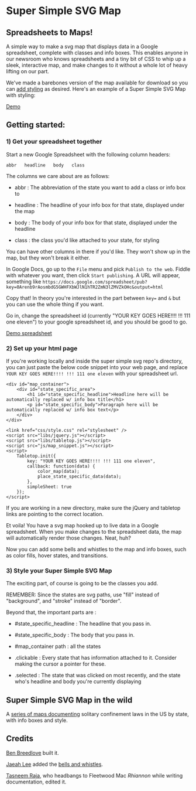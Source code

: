 # Super Simple SVG Map

## Spreadsheets to Maps!

A simple way to make a svg map that displays data in a Google spreadsheet, complete with classes and info boxes. This enables anyone in our newsroom who knows spreadsheets and a tiny bit of CSS to whip up a sleek, interactive map, and make changes to it without a whole lot of heavy lifting on our part.

We've made a barebones version of the map available for download so you can [add styling](https://github.com/motherjones/super-simple-svg-map-from-spreadsheet#3-style-your-super-simple-svg-map) as desired. Here's an example of a Super Simple SVG Map with styling:

[Demo](http://motherjones.github.com/super-simple-svg-map-from-spreadsheet/)

## Getting started: 

### 1) Get your spreadsheet together

Start a new Google Spreadsheet with the following column headers:

    abbr   headline   body   class

The columns we care about are as follows:

* abbr : The abbreviation of the state you want to add a class or info box to

* headline : The headline of your info box for that state, displayed under the map

* body : The body of your info box for that state, displayed under the headline

* class : the class you'd like attached to your state, for styling

You can have other columns in there if you'd like. They won't show up in the map, but they won't break it either.

In Google Docs, go up to the `File` menu and pick `Publish to the web`. Fiddle with whatever you want, then click `Start publishing`. A URL will appear, something like `https://docs.google.com/spreadsheet/pub?key=0Arenb9rAosmbdG5GWHFXbWJlN1hTR2ZmN3lZMVZkOHc&output=html`

Copy that! In theory you're interested in the part between `key=` and `&` but you can use the whole thing if you want.

Go in, change the spreadsheet id (currently "YOUR KEY GOES HERE!!!! !!! 111 one eleven") to your google spreadsheet id, and you should be good to go.

[Demo spreadsheet](https://docs.google.com/spreadsheet/pub?key=0Arenb9rAosmbdHc4MDVLcEl6bHFhczNKSzZUem1VYWc&output=html)

### 2) Set up your html page

If you're working locally and inside the super simple svg repo's directory, you can just paste the below code snippet into your web page, and replace `YOUR KEY GOES HERE!!!! !!! 111 one eleven` with your spreadsheet url.

```
<div id="map_container">
    <div id="state_specific_area">
        <h1 id="state_specific_headline">Headline here will be automatically replaced w/ info box title</h1>
        <p id="state_specific_body">Paragraph here will be automatically replaced w/ info box text</p>
    </div>
</div>

<link href="css/style.css" rel="stylesheet" />
<script src="libs/jquery.js"></script>
<script src="libs/tabletop.js"></script>	
<script src="js/map_snippet.js"></script>	
<script>
    Tabletop.init({ 
        key: "YOUR KEY GOES HERE!!!! !!! 111 one eleven",
        callback: function(data) {
			color_map(data);
			place_state_specific_data(data);
        },
        simpleSheet: true
    });
</script>
```

If you are working in a new directory, make sure the jQuery and tabletop links are pointing to the correct location.

Et voila! You have a svg map hooked up to live data in a Google spreadsheet. When you make changes to the spreadsheet data, the map will automatically render those changes. Neat, huh? 

Now you can add some bells and whistles to the map and info boxes, such as color fills, hover states, and transitions.

### 3) Style your Super Simple SVG Map

The exciting part, of course is going to be the classes you add. 

REMEMBER: Since the states are svg paths, use "fill" instead of "background", and "stroke" instead of "border".

Beyond that, the important parts are :

* \#state_specific_headline : The headline that you pass in.

* \#state_specific_body : The body that you pass in.

* \#map_container path : all the states

* .clickable : Every state that has information attached to it.  Consider making the cursor a pointer for these.

* .selected : The state that was clicked on most recently, and the state who's headline and body you're currently displaying


## Super Simple SVG Map in the wild

A [series of maps documenting](http://www.motherjones.com/politics/2012/10/map-solitary-confinement-states) solitary confinement laws in the US by state, with info boxes and style.


## Credits

[Ben Breedlove](http://twitter.com/bdbreedlove) built it.

[Jaeah Lee](http://twitter.com/jaeahjlee) added the [bells and whistles](https://github.com/motherjones/super-simple-svg-map-from-spreadsheet#3-style-your-super-simple-svg-map).

[Tasneem Raja](http://twitter.com/tasneemraja), who headbangs to Fleetwood Mac _Rhiannon_ while writing documentation, edited it.
